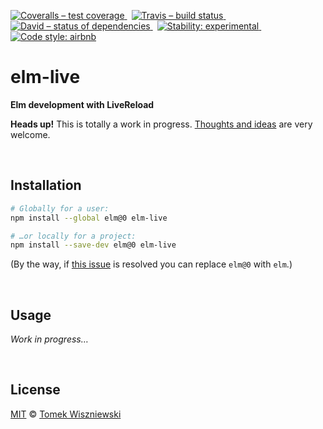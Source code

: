 [![Coveralls – test coverage
](https://img.shields.io/coveralls/tomekwi/elm-live.svg?style=flat-square)
](https://coveralls.io/r/tomekwi/elm-live)
 [![Travis – build status
](https://img.shields.io/travis/tomekwi/elm-live/master.svg?style=flat-square)
](https://travis-ci.org/tomekwi/elm-live)
 [![David – status of dependencies
](https://img.shields.io/david/tomekwi/elm-live.svg?style=flat-square)
](https://david-dm.org/tomekwi/elm-live)
 [![Stability: experimental
](https://img.shields.io/badge/stability-experimental-yellow.svg?style=flat-square)
](https://nodejs.org/api/documentation.html#documentation_stability_index)
 [![Code style: airbnb
](https://img.shields.io/badge/code%20style-airbnb-777777.svg?style=flat-square)
](https://github.com/airbnb/javascript)




elm-live
========

**Elm development with LiveReload**


**Heads up!** This is totally a work in progress. [Thoughts and ideas][] are very welcome.

[Thoughts and ideas]:  https://github.com/tomekwi/elm-live/issues




<a                                                 id="/installation"></a>&nbsp;

Installation
------------

```sh
# Globally for a user:
npm install --global elm@0 elm-live

# …or locally for a project:
npm install --save-dev elm@0 elm-live
```

(By the way, if [this issue](https://github.com/elm-lang/elm-platform/issues/100#issuecomment-155547605) is resolved you can replace `elm@0` with `elm`.)




<a                                                        id="/usage"></a>&nbsp;

Usage
-----

<!-- @doxie.inject start -->
*Work in progress…*
<!-- @doxie.inject end -->



<a                                                      id="/license"></a>&nbsp;

License
-------

[MIT][] © [Tomek Wiszniewski][]

[MIT]: ./License.md
[Tomek Wiszniewski]: https://github.com/tomekwi
